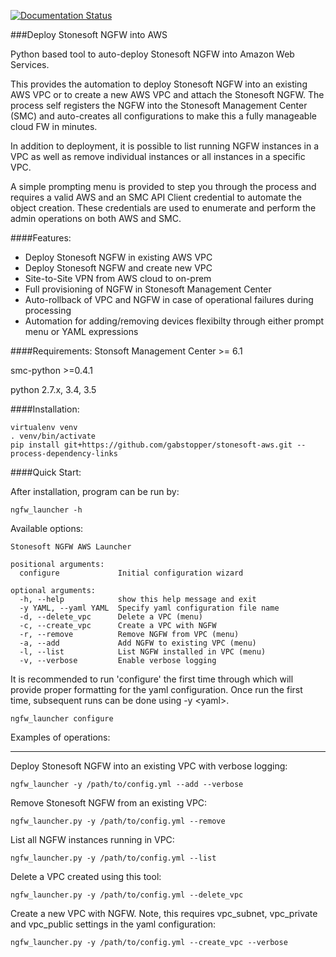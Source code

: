 [![Documentation Status](https://readthedocs.org/projects/stonesoft-aws/badge/?version=latest)](http://stonesoft-aws.readthedocs.io/en/latest/?badge=latest)

###Deploy Stonesoft NGFW into AWS

Python based tool to auto-deploy Stonesoft NGFW into Amazon Web Services.

This provides the automation to deploy Stonesoft NGFW into an existing AWS VPC or to create a new AWS VPC and attach
the Stonesoft NGFW. The process self registers the NGFW into the Stonesoft Management Center (SMC) and auto-creates all 
configurations to make this a fully manageable cloud FW in minutes. 

In addition to deployment, it is possible to list running NGFW instances in a VPC as well as remove individual instances
or all instances in a specific VPC. 

A simple prompting menu is provided to step you through the process and requires a valid AWS and an SMC API Client credential
to automate the object creation. These credentials are used to enumerate and perform the admin operations on both AWS and SMC.
 
####Features:
* Deploy Stonesoft NGFW in existing AWS VPC
* Deploy Stonesoft NGFW and create new VPC
* Site-to-Site VPN from AWS cloud to on-prem
* Full provisioning of NGFW in Stonesoft Management Center
* Auto-rollback of VPC and NGFW in case of operational failures during processing
* Automation for adding/removing devices flexibilty through either prompt menu or YAML expressions

####Requirements:
Stonsoft Management Center >= 6.1

smc-python >=0.4.1

python 2.7.x, 3.4, 3.5

####Installation:

```
virtualenv venv
. venv/bin/activate
pip install git+https://github.com/gabstopper/stonesoft-aws.git --process-dependency-links
```


####Quick Start:


After installation, program can be run by:

```
ngfw_launcher -h
```

Available options:
```
Stonesoft NGFW AWS Launcher

positional arguments:
  configure             Initial configuration wizard

optional arguments:
  -h, --help            show this help message and exit
  -y YAML, --yaml YAML  Specify yaml configuration file name
  -d, --delete_vpc      Delete a VPC (menu)
  -c, --create_vpc      Create a VPC with NGFW
  -r, --remove          Remove NGFW from VPC (menu)
  -a, --add             Add NGFW to existing VPC (menu)
  -l, --list            List NGFW installed in VPC (menu)
  -v, --verbose         Enable verbose logging
```

It is recommended to run 'configure' the first time through which will provide proper formatting for the 
yaml configuration. Once run the first time, subsequent runs can be done using -y \<yaml\>.

```
ngfw_launcher configure
```

Examples of operations:
___

Deploy Stonesoft NGFW into an existing VPC with verbose logging:
```
ngfw_launcher -y /path/to/config.yml --add --verbose
```

Remove Stonesoft NGFW from an existing VPC:

```
ngfw_launcher.py -y /path/to/config.yml --remove
```

List all NGFW instances running in VPC:

```
ngfw_launcher.py -y /path/to/config.yml --list
```

Delete a VPC created using this tool:

```
ngfw_launcher.py -y /path/to/config.yml --delete_vpc
```

Create a new VPC with NGFW. Note, this requires vpc_subnet, vpc_private and vpc_public settings in
the yaml configuration:

```
ngfw_launcher.py -y /path/to/config.yml --create_vpc --verbose
```

